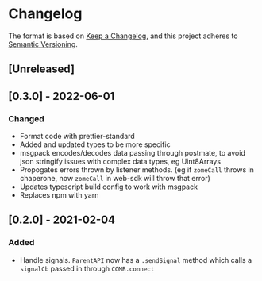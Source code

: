 # Changelog
The format is based on [Keep a Changelog](https://keepachangelog.com/en/1.0.0/),
and this project adheres to [Semantic Versioning](https://semver.org/spec/v2.0.0.html).

## [Unreleased]

## [0.3.0] - 2022-06-01

### Changed
- Format code with prettier-standard
- Added and updated types to be more specific
- msgpack encodes/decodes data passing through postmate, to avoid json stringify issues with complex data types, eg Uint8Arrays
- Propogates errors thrown by listener methods. (eg if `zomeCall` throws in chaperone, now `zomeCall` in web-sdk will throw that error)
- Updates typescript build config to work with msgpack
- Replaces npm with yarn

## [0.2.0] - 2021-02-04
### Added
- Handle signals. `ParentAPI` now has a `.sendSignal` method which calls a `signalCb` passed in through `COMB.connect`
